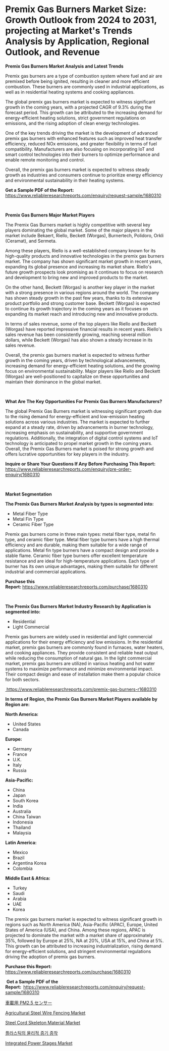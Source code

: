 <p><h1>Premix Gas Burners Market Size: Growth Outlook from 2024 to 2031, projecting at Market's Trends Analysis by Application, Regional Outlook, and Revenue</h1></p><p><strong>Premix Gas Burners Market Analysis and Latest Trends</strong></p>
<p><p>Premix gas burners are a type of combustion system where fuel and air are premixed before being ignited, resulting in cleaner and more efficient combustion. These burners are commonly used in industrial applications, as well as in residential heating systems and cooking appliances.</p><p>The global premix gas burners market is expected to witness significant growth in the coming years, with a projected CAGR of 9.3% during the forecast period. This growth can be attributed to the increasing demand for energy-efficient heating solutions, strict government regulations on emissions, and the rising adoption of clean energy technologies.</p><p>One of the key trends driving the market is the development of advanced premix gas burners with enhanced features such as improved heat transfer efficiency, reduced NOx emissions, and greater flexibility in terms of fuel compatibility. Manufacturers are also focusing on incorporating IoT and smart control technologies into their burners to optimize performance and enable remote monitoring and control.</p><p>Overall, the premix gas burners market is expected to witness steady growth as industries and consumers continue to prioritize energy efficiency and environmental sustainability in their heating systems.</p></p>
<p><strong>Get a Sample PDF of the Report:&nbsp;</strong> <a href="https://www.reliableresearchreports.com/enquiry/request-sample/1680310">https://www.reliableresearchreports.com/enquiry/request-sample/1680310</a></p>
<p>&nbsp;</p>
<p><strong>Premix Gas Burners Major Market Players</strong></p>
<p><p>The Premix Gas Burners market is highly competitive with several key players dominating the global market. Some of the major players in the market include Bekaert, Riello, Beckett (Worgas), Burnertech, Polidoro, Orkli (Ceramat), and Sermeta.</p><p>Among these players, Riello is a well-established company known for its high-quality products and innovative technologies in the premix gas burners market. The company has shown significant market growth in recent years, expanding its global presence and increasing its market share. Riello's future growth prospects look promising as it continues to focus on research and development to bring new and improved products to the market.</p><p>On the other hand, Beckett (Worgas) is another key player in the market with a strong presence in various regions around the world. The company has shown steady growth in the past few years, thanks to its extensive product portfolio and strong customer base. Beckett (Worgas) is expected to continue its growth trajectory in the coming years as it focuses on expanding its market reach and introducing new and innovative products.</p><p>In terms of sales revenue, some of the top players like Riello and Beckett (Worgas) have reported impressive financial results in recent years. Riello's sales revenue has been consistently growing, reaching several million dollars, while Beckett (Worgas) has also shown a steady increase in its sales revenue.</p><p>Overall, the premix gas burners market is expected to witness further growth in the coming years, driven by technological advancements, increasing demand for energy-efficient heating solutions, and the growing focus on environmental sustainability. Major players like Riello and Beckett (Worgas) are well-positioned to capitalize on these opportunities and maintain their dominance in the global market.</p></p>
<p>&nbsp;</p>
<p><strong>What Are The Key Opportunities For Premix Gas Burners Manufacturers?</strong></p>
<p><p>The global Premix Gas Burners market is witnessing significant growth due to the rising demand for energy-efficient and low-emission heating solutions across various industries. The market is expected to further expand at a steady rate, driven by advancements in burner technology, increasing emphasis on sustainability, and supportive government regulations. Additionally, the integration of digital control systems and IoT technology is anticipated to propel market growth in the coming years. Overall, the Premix Gas Burners market is poised for strong growth and offers lucrative opportunities for key players in the industry.</p></p>
<p><strong>Inquire or Share Your Questions If Any Before Purchasing This Report:</strong> <a href="https://www.reliableresearchreports.com/enquiry/pre-order-enquiry/1680310">https://www.reliableresearchreports.com/enquiry/pre-order-enquiry/1680310</a></p>
<p>&nbsp;</p>
<p><strong>Market Segmentation</strong></p>
<p><strong>The Premix Gas Burners Market Analysis by types is segmented into:</strong></p>
<p><ul><li>Metal Fiber Type</li><li>Metal Fin Type</li><li>Ceramic Fiber Type</li></ul></p>
<p><p>Premix gas burners come in three main types: metal fiber type, metal fin type, and ceramic fiber type. Metal fiber type burners have a high thermal efficiency and are durable, making them suitable for a wide range of applications. Metal fin type burners have a compact design and provide a stable flame. Ceramic fiber type burners offer excellent temperature resistance and are ideal for high-temperature applications. Each type of burner has its own unique advantages, making them suitable for different industrial and commercial applications.</p></p>
<p><strong>Purchase this Report:&nbsp;</strong><a href="https://www.reliableresearchreports.com/purchase/1680310">https://www.reliableresearchreports.com/purchase/1680310</a></p>
<p>&nbsp;</p>
<p><strong>The Premix Gas Burners Market Industry Research by Application is segmented into:</strong></p>
<p><ul><li>Residential</li><li>Light Commercial</li></ul></p>
<p><p>Premix gas burners are widely used in residential and light commercial applications for their energy efficiency and low emissions. In the residential market, premix gas burners are commonly found in furnaces, water heaters, and cooking appliances. They provide consistent and reliable heat output while reducing the consumption of natural gas. In the light commercial market, premix gas burners are utilized in various heating and hot water systems to maximize performance and minimize environmental impact. Their compact design and ease of installation make them a popular choice for both sectors.</p></p>
<p><a href="https://www.reliableresearchreports.com/premix-gas-burners-r1680310">&nbsp;https://www.reliableresearchreports.com/premix-gas-burners-r1680310</a></p>
<p><strong>In terms of Region, the Premix Gas Burners Market Players available by Region are:</strong></p>
<p>
    <p> <strong> North America: </strong>
        <ul>
            <li>United States</li>
            <li>Canada</li>
        </ul>
        </p> 
    <p> <strong> Europe: </strong>
        <ul>
            <li>Germany</li>
            <li>France</li>
            <li>U.K.</li>
            <li>Italy</li>
            <li>Russia</li>
        </ul>
        </p> 
    <p> <strong> Asia-Pacific: </strong>
        <ul>
            <li>China</li>
            <li>Japan</li>
            <li>South Korea</li>
            <li>India</li>
            <li>Australia</li>
            <li>China Taiwan</li>
            <li>Indonesia</li>
            <li>Thailand</li>
            <li>Malaysia</li>
        </ul>
        </p> 
    <p> <strong> Latin America: </strong>
        <ul>
            <li>Mexico</li>
            <li>Brazil</li>
            <li>Argentina Korea</li>
            <li>Colombia</li>
        </ul>
        </p> 
    <p> <strong> Middle East & Africa: </strong>
        <ul>
            <li>Turkey</li>
            <li>Saudi</li>
            <li>Arabia</li>
            <li>UAE</li>
            <li>Korea</li>
        </ul>
    </p>
    </p>
<p><p>The premix gas burners market is expected to witness significant growth in regions such as North America (NA), Asia-Pacific (APAC), Europe, United States of America (USA), and China. Among these regions, APAC is projected to dominate the market with a market share of approximately 35%, followed by Europe at 25%, NA at 20%, USA at 15%, and China at 5%. This growth can be attributed to increasing industrialization, rising demand for energy-efficient solutions, and stringent environmental regulations driving the adoption of premix gas burners.</p></p>
<p><strong>Purchase this Report: </strong><a href="https://www.reliableresearchreports.com/purchase/1680310">https://www.reliableresearchreports.com/purchase/1680310</a></p>
<p>&nbsp;<strong>Get a Sample PDF of the Report:&nbsp;&nbsp;</strong><a href="https://www.reliableresearchreports.com/enquiry/request-sample/1680310">https://www.reliableresearchreports.com/enquiry/request-sample/1680310</a></p>
<p><strong></strong></p>
<p><p><a href="https://github.com/Fatimaklein1/Market-Research-Report-List-1/blob/main/7072526108261.md">車載用 PM2.5 センサー</a></p><p><a href="https://github.com/kosella/Market-Research-Report-List-3/blob/main/agricultural-steel-wire-fencing-market.md">Agricultural Steel Wire Fencing Market</a></p><p><a href="https://github.com/kufem1/Market-Research-Report-List-3/blob/main/steel-cord-skeleton-material-market.md">Steel Cord Skeleton Material Market</a></p><p><a href="https://github.com/GabrielBlanda5656/Market-Research-Report-List-2/blob/main/9624681102948.md">플라스틱의 물리적 증기 증착</a></p><p><a href="https://issuu.com/reportprime-2/docs/integrated-power-stages-market-size-2030.pptx">Integrated Power Stages Market</a></p></p>